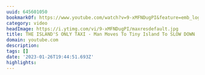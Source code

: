 ```yaml
---
uuid: 645601050
bookmarkOf: https://www.youtube.com/watch?v=9-xMFNDugPI&feature=emb_logo
category: video
headImage: https://i.ytimg.com/vi/9-xMFNDugPI/maxresdefault.jpg
title: THE ISLAND'S ONLY TAXI - Man Moves To Tiny Island To SLOW DOWN
domain: youtube.com
description:
tags: []
date: '2023-01-26T19:44:51.693Z'
highlights:
---
```




